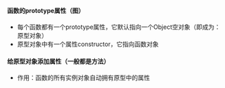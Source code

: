 #### 函数的prototype属性（图）

* 每个函数都有一个prototype属性，它默认指向一个Object空对象（即成为：原型对象）
* 原型对象中有一个属性constructor，它指向函数对象

#### 给原型对象添加属性（一般都是方法）

* 作用：函数的所有实例对象自动拥有原型中的属性



